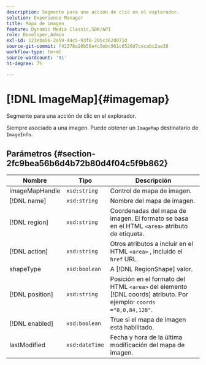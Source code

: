 ```yaml
---
description: Segmente para una acción de clic en el explorador.
solution: Experience Manager
title: Mapa de imagen
feature: Dynamic Media Classic,SDK/API
role: Developer,Admin
exl-id: 123eba56-2a59-44c5-93f0-205c362d071d
source-git-commit: f42378a20b58e4c5ebc961c6526d7cecabc2ae38
workflow-type: tm+mt
source-wordcount: '91'
ht-degree: 7%

---
```


# [!DNL ImageMap]{#imagemap}

Segmente para una acción de clic en el explorador.

Siempre asociado a una imagen. Puede obtener un `ImageMap` destinatario de `ImageInfo`.

## Parámetros {#section-2fc9bea56b6d4b72b80d4f04c5f9b862}

| Nombre | Tipo | Descripción |
|---|---|---|
| imageMapHandle | `xsd:string` | Control de mapa de imagen. |
| [!DNL name] | `xsd:string` | Nombre del mapa de imagen. |
| [!DNL region] | `xsd:string` | Coordenadas del mapa de imagen. El formato se basa en el HTML `<area>` atributo de etiqueta. |
| [!DNL action] | `xsd:string` | Otros atributos a incluir en el HTML `<area>` , incluido el `href` URL. |
| shapeType | `xsd:boolean` | A [!DNL RegionShape] valor. |
| [!DNL position] | `xsd:string` | Posición en el formato del HTML `<area>` del elemento [!DNL coords] atributo. Por ejemplo: `coords ="0,0,84,128"`. |
| [!DNL enabled] | `xsd:boolean` | True si el mapa de imagen está habilitado. |
| lastModified | `xsd:dateTime` | Fecha y hora de la última modificación del mapa de imagen. |
